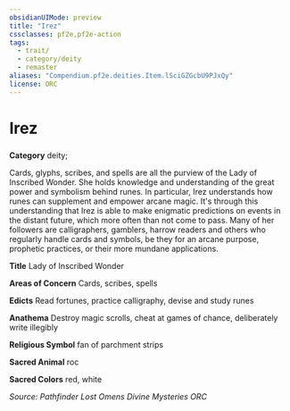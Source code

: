 ```yaml
---
obsidianUIMode: preview
title: "Irez"
cssclasses: pf2e,pf2e-action
tags:
  - trait/
  - category/deity
  - remaster
aliases: "Compendium.pf2e.deities.Item.lSciGZGcbU9PJxQy"
license: ORC
---
```

# Irez

### 

**Category** deity; 




Cards, glyphs, scribes, and spells are all the purview of the Lady of Inscribed Wonder. She holds knowledge and understanding of the great power and symbolism behind runes. In particular, Irez understands how runes can supplement and empower arcane magic. It's through this understanding that Irez is able to make enigmatic predictions on events in the distant future, which more often than not come to pass. Many of her followers are calligraphers, gamblers, harrow readers and others who regularly handle cards and symbols, be they for an arcane purpose, prophetic practices, or their more mundane applications.

**Title** Lady of Inscribed Wonder

**Areas of Concern** Cards, scribes, spells

**Edicts** Read fortunes, practice calligraphy, devise and study runes

**Anathema** Destroy magic scrolls, cheat at games of chance, deliberately write illegibly

**Religious Symbol** fan of parchment strips

**Sacred Animal** roc

**Sacred Colors** red, white

*Source: Pathfinder Lost Omens Divine Mysteries*
*ORC*